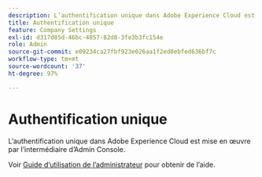 ```yaml
---
description: L’authentification unique dans Adobe Experience Cloud est mise en œuvre par l’intermédiaire d’Admin Console.
title: Authentification unique
feature: Company Settings
exl-id: d317d85d-46bc-4857-82d8-3fe3b3fc154e
role: Admin
source-git-commit: e09234ca27fbf923e026aa1f2ed0ebfed636bf7c
workflow-type: tm+mt
source-wordcount: '37'
ht-degree: 97%

---
```


# Authentification unique

L’authentification unique dans Adobe Experience Cloud est mise en œuvre par l’intermédiaire d’Admin Console.

Voir [Guide d’utilisation de l’administrateur](https://www.adobe.com/go/analytics_sso_fr) pour obtenir de l’aide.
